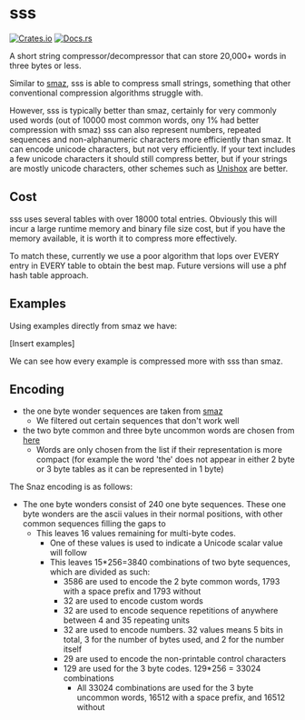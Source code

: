 # sss

[![Crates.io](https://img.shields.io/crates/v/sss.svg)](https://crates.io/crates/sss)
[![Docs.rs](https://docs.rs/sss/badge.svg)](https://docs.rs/sss)

A short string compressor/decompressor that can store 20,000+ words in three bytes or less.

Similar to [smaz](https://github.com/antirez/smaz), sss is able to compress small strings, something that other conventional compression algorithms struggle with.

However, sss is typically better than smaz, certainly for very commonly used words (out of 10000 most common words, ony 1% had better compression with smaz)
sss can also represent numbers, repeated sequences and non-alphanumeric characters more efficiently than smaz. It can encode unicode characters, but not very efficiently. If your text includes a few unicode characters it should still compress better, but if your strings are mostly unicode characters, other schemes such as [Unishox](https://github.com/siara-cc/Unishox2) are better.

## Cost

sss uses several tables with over 18000 total entries. Obviously this will incur a large runtime memory and binary file size cost, but if you have the memory available, it is worth it to compress more effectively.

To match these, currently we use a poor algorithm that lops over EVERY entry in EVERY table to obtain the best map. Future versions will use a phf hash table approach.

## Examples

Using examples directly from smaz we have:

[Insert examples]

We can see how every example is compressed more with sss than smaz.

## Encoding

- the one byte wonder sequences are taken from [smaz](https://github.com/antirez/smaz/blob/master/smaz.c)
  - We filtered out certain sequences that don't work well
- the two byte common and three byte uncommon words are chosen from [here](https://norvig.com/ngrams/)
  - Words are only chosen from the list if their representation is more compact (for example the word 'the' does not appear in either 2 byte or 3 byte tables as it can be represented in 1 byte)

The Snaz encoding is as follows:

- The one byte wonders consist of 240 one byte sequences. These one byte wonders are the ascii values in their normal positions, with other common sequences filling the gaps to 
  - This leaves 16 values remaining for multi-byte codes.
    - One of these values is used to indicate a Unicode scalar value will follow
    - This leaves 15*256=3840 combinations of two byte sequences, which are divided as such:
      - 3586 are used to encode the 2 byte common words, 1793 with a space prefix and 1793 without
      - 32 are used to encode custom words
      - 32 are used to encode sequence repetitions of anywhere between 4 and 35 repeating units
      - 32 are used to encode numbers. 32 values means 5 bits in total, 3 for the number of bytes used, and 2 for the number itself
      - 29 are used to encode the non-printable control characters
      - 129 are used for the 3 byte codes. 129*256 = 33024 combinations
        - All 33024 combinations are used for the 3 byte uncommon words, 16512 with a space prefix, and 16512 without
